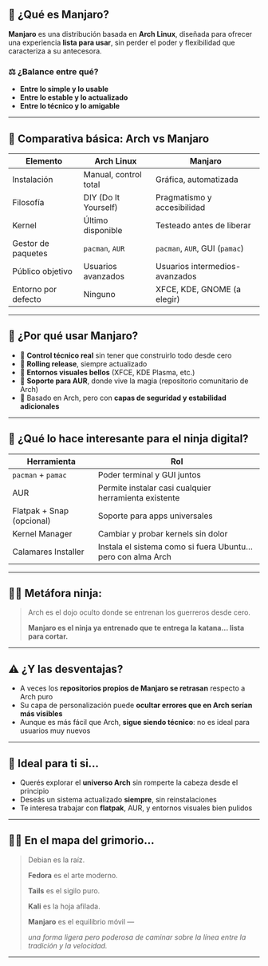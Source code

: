 ## 🐉 ¿Qué es Manjaro?

**Manjaro** es una distribución basada en **Arch Linux**, diseñada para ofrecer una experiencia **lista para usar**, sin perder el poder y flexibilidad que caracteriza a su antecesora.

### ⚖️ ¿Balance entre qué?

- **Entre lo simple y lo usable**
- **Entre lo estable y lo actualizado**
- **Entre lo técnico y lo amigable**

---

## 🧪 Comparativa básica: Arch vs Manjaro

| Elemento | Arch Linux | Manjaro |
| --- | --- | --- |
| Instalación | Manual, control total | Gráfica, automatizada |
| Filosofía | DIY (Do It Yourself) | Pragmatismo y accesibilidad |
| Kernel | Último disponible | Testeado antes de liberar |
| Gestor de paquetes | `pacman`, `AUR` | `pacman`, `AUR`, GUI (`pamac`) |
| Público objetivo | Usuarios avanzados | Usuarios intermedios-avanzados |
| Entorno por defecto | Ninguno | XFCE, KDE, GNOME (a elegir) |

---

## 🧠 ¿Por qué usar Manjaro?

- 🔧 **Control técnico real** sin tener que construirlo todo desde cero
- 🔄 **Rolling release**, siempre actualizado
- 🎨 **Entornos visuales bellos** (XFCE, KDE Plasma, etc.)
- 🧰 **Soporte para AUR**, donde vive la magia (repositorio comunitario de Arch)
- 🧱 Basado en Arch, pero con **capas de seguridad y estabilidad adicionales**

---

## 🥋 ¿Qué lo hace interesante para el ninja digital?

| Herramienta | Rol |
| --- | --- |
| `pacman` + `pamac` | Poder terminal y GUI juntos |
| AUR | Permite instalar casi cualquier herramienta existente |
| Flatpak + Snap (opcional) | Soporte para apps universales |
| Kernel Manager | Cambiar y probar kernels sin dolor |
| Calamares Installer | Instala el sistema como si fuera Ubuntu… pero con alma Arch |

---

## 🧘‍♂️ Metáfora ninja:

> Arch es el dojo oculto donde se entrenan los guerreros desde cero.
> 
> 
> **Manjaro es el ninja ya entrenado que te entrega la katana... lista para cortar.**
> 

---

## ⚠️ ¿Y las desventajas?

- A veces los **repositorios propios de Manjaro se retrasan** respecto a Arch puro
- Su capa de personalización puede **ocultar errores que en Arch serían más visibles**
- Aunque es más fácil que Arch, **sigue siendo técnico**: no es ideal para usuarios muy nuevos

---

## 🧭 Ideal para ti si...

- Querés explorar el **universo Arch** sin romperte la cabeza desde el principio
- Deseás un sistema actualizado **siempre**, sin reinstalaciones
- Te interesa trabajar con **flatpak**, AUR, y entornos visuales bien pulidos

---

## 🧙‍♂️ En el mapa del grimorio…

> Debian es la raíz.
> 
> 
> **Fedora** es el arte moderno.
> 
> **Tails** es el sigilo puro.
> 
> **Kali** es la hoja afilada.
> 
> **Manjaro** es el equilibrio móvil —
> 
> *una forma ligera pero poderosa de caminar sobre la línea entre la tradición y la velocidad.*
> 

---
